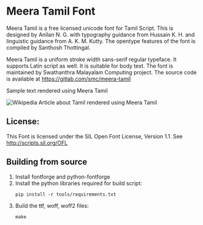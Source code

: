 Meera Tamil Font
================

Meera Tamil is a free licensed unicode font for Tamil Script. This is designed by Anilan N. G. with typography guidance from Hussain K. H. and linguistic guidance from A. K. M. Kutty. The opentype features of the font is compiled by Santhosh Thottingal.

Meera Tamil is a uniform stroke width sans-serif regular typeface. It supports Latin script as well. It is suitable for body text.
The font is maintained by Swathanthra Malayalam Computing project. The source code is available at https://gitlab.com/smc/meera-tamil

Sample text rendered using Meera Tamil

![Wikipedia Article about Tamil rendered using Meera Tamil](http://thottingal.in/fonts/MeeraTamil/samples/MeeraTamil-Wiki-2.png "Wikipedia Article about Tamil rendered using Meera Tamil")


License:
--------

This Font is licensed under the SIL Open Font License, Version 1.1. See http://scripts.sil.org/OFL

Building from source
--------------------
1. Install fontforge and python-fontforge
2. Install the python libraries required for build script:
    ```
    pip install -r tools/requirements.txt
    ```
3. Build the ttf, woff, woff2 files: 
   ``` 
   make
   ```